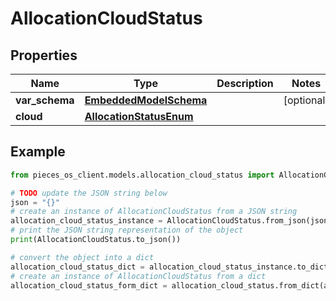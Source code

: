 # AllocationCloudStatus


## Properties

Name | Type | Description | Notes
------------ | ------------- | ------------- | -------------
**var_schema** | [**EmbeddedModelSchema**](EmbeddedModelSchema) |  | [optional] 
**cloud** | [**AllocationStatusEnum**](AllocationStatusEnum) |  | 

## Example

```python
from pieces_os_client.models.allocation_cloud_status import AllocationCloudStatus

# TODO update the JSON string below
json = "{}"
# create an instance of AllocationCloudStatus from a JSON string
allocation_cloud_status_instance = AllocationCloudStatus.from_json(json)
# print the JSON string representation of the object
print(AllocationCloudStatus.to_json())

# convert the object into a dict
allocation_cloud_status_dict = allocation_cloud_status_instance.to_dict()
# create an instance of AllocationCloudStatus from a dict
allocation_cloud_status_form_dict = allocation_cloud_status.from_dict(allocation_cloud_status_dict)
```


